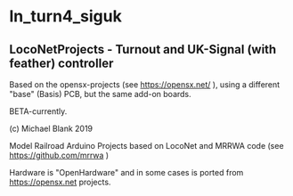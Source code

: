 # ln_turn4_siguk

## LocoNetProjects - Turnout and UK-Signal (with feather) controller

Based on the opensx-projects (see https://opensx.net/ ), using a different "base" (Basis) PCB, but the same add-on boards.



BETA-currently.

(c) Michael Blank 2019

Model Railroad Arduino Projects based on LocoNet and MRRWA code (see https://github.com/mrrwa )

Hardware is "OpenHardware" and in some cases is ported from https://opensx.net projects.

